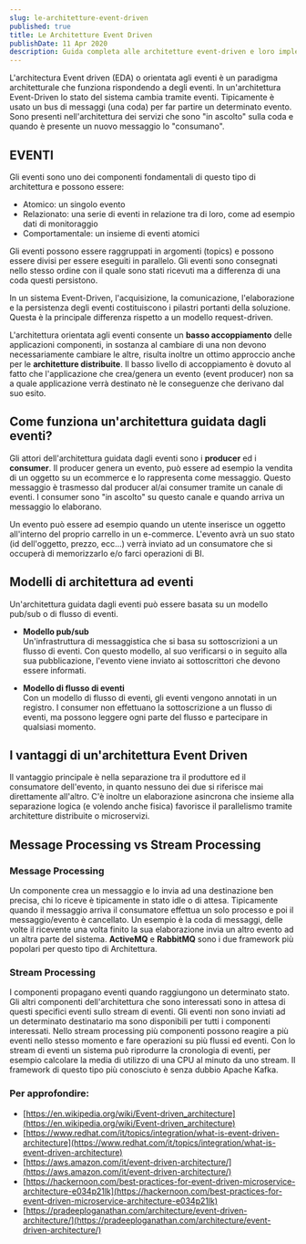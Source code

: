 ```yaml
---
slug: le-architetture-event-driven
published: true
title: Le Architetture Event Driven
publishDate: 11 Apr 2020
description: Guida completa alle architetture event-driven e loro implementazioni
---
```


L'architectura Event driven (EDA) o orientata agli eventi è un paradigma architetturale che funziona rispondendo a degli eventi. In un'architettura Event-Driven lo stato del sistema cambia tramite eventi. Tipicamente è usato un bus di messaggi (una coda) per far partire un determinato evento. Sono presenti nell'architettura dei servizi che sono "in ascolto" sulla coda e quando è presente un nuovo messaggio lo "consumano".

## EVENTI

Gli eventi sono uno dei componenti fondamentali di questo tipo di architettura e possono essere:

- Atomico: un singolo evento
- Relazionato: una serie di eventi in relazione tra di loro, come ad esempio dati di monitoraggio
- Comportamentale: un insieme di eventi atomici

Gli eventi possono essere raggruppati in argomenti (topics) e possono essere divisi per essere eseguiti in parallelo.
Gli eventi sono consegnati nello stesso ordine con il quale sono stati ricevuti ma a differenza di una coda questi persistono.

In un sistema Event-Driven, l'acquisizione, la comunicazione, l'elaborazione e la persistenza degli eventi costituiscono i pilastri portanti della soluzione. Questa è la principale differenza rispetto a un modello request-driven.

L'architettura orientata agli eventi consente un **basso accoppiamento** delle applicazioni componenti, in sostanza al cambiare di una non devono necessariamente cambiare le altre,
risulta inoltre un ottimo approccio anche per le **architetture distribuite**. Il basso livello di accoppiamento è dovuto al fatto che l'applicazione che crea/genera un
evento (event producer) non sa a quale applicazione verrà destinato nè le conseguenze che derivano dal suo esito.

## Come funziona un'architettura guidata dagli eventi?

Gli attori dell'architettura guidata dagli eventi sono i **producer** ed i **consumer**.
Il producer genera un evento, può essere ad esempio la vendita di un oggetto su un ecommerce e lo rappresenta come messaggio.
Questo messaggio è trasmesso dal producer al/ai consumer tramite un canale di eventi.
I consumer sono "in ascolto" su questo canale e quando arriva un messaggio lo elaborano.

Un evento può essere ad esempio quando un utente inserisce un oggetto all'interno del proprio carrello in un e-commerce.
L'evento avrà un suo stato (id dell'oggetto, prezzo, ecc...) verrà inviato ad un consumatore che si occuperà di memorizzarlo e/o farci operazioni di BI.

## Modelli di architettura ad eventi

Un'architettura guidata dagli eventi può essere basata su un modello pub/sub o di flusso di eventi.

- **Modello pub/sub**  
Un'infrastruttura di messaggistica che si basa su sottoscrizioni a un flusso di eventi. Con questo modello, al suo verificarsi o in seguito alla sua pubblicazione, l'evento viene inviato ai sottoscrittori che devono essere informati.

- **Modello di flusso di eventi**  
Con un modello di flusso di eventi, gli eventi vengono annotati in un registro. I consumer non effettuano la sottoscrizione a un flusso di eventi, ma possono leggere ogni parte del flusso e partecipare in qualsiasi momento.

## I vantaggi di un'architettura Event Driven

Il vantaggio principale è nella separazione tra il produttore ed il consumatore dell'evento, in quanto nessuno dei due si riferisce mai direttamente all'altro.
C'è inoltre un elaborazione asincrona che insieme alla separazione logica (e volendo anche fisica) favorisce il parallelismo tramite architetture distribuite o microservizi.

## Message Processing vs Stream Processing

### Message Processing

Un componente crea un messaggio e lo invia ad una destinazione ben precisa, chi lo riceve è tipicamente in stato idle o di attesa. Tipicamente quando il messaggio arriva il consumatore effettua un solo processo e poi il messaggio/evento è cancellato.
Un esempio è la coda di messaggi, delle volte il ricevente una volta finito la sua elaborazione invia un altro evento ad un altra parte del sistema.
**ActiveMQ** e **RabbitMQ** sono i due framework più popolari per questo tipo di Architettura.

### Stream Processing

I componenti propagano eventi quando raggiungono un determinato stato. Gli altri componenti dell'architettura che sono interessati sono in attesa di questi
specifici eventi sullo stream di eventi. Gli eventi non sono inviati ad un determinato destinatario ma sono disponibili per tutti i componenti interessati.
Nello stream processing più componenti possono reagire a più eventi nello stesso momento e fare operazioni su più flussi ed eventi.
Con lo stream di eventi un sistema può riprodurre la cronologia di eventi, per esempio calcolare la media di utilizzo di una CPU al minuto da uno stream.
Il framework di questo tipo più conosciuto è senza dubbio Apache Kafka.

### Per approfondire:

- [https://en.wikipedia.org/wiki/Event-driven_architecture](https://en.wikipedia.org/wiki/Event-driven_architecture)
- [https://www.redhat.com/it/topics/integration/what-is-event-driven-architecture](https://www.redhat.com/it/topics/integration/what-is-event-driven-architecture)
- [https://aws.amazon.com/it/event-driven-architecture/](https://aws.amazon.com/it/event-driven-architecture/)
- [https://hackernoon.com/best-practices-for-event-driven-microservice-architecture-e034p21lk](https://hackernoon.com/best-practices-for-event-driven-microservice-architecture-e034p21lk)
- [https://pradeeploganathan.com/architecture/event-driven-architecture/](https://pradeeploganathan.com/architecture/event-driven-architecture/)
